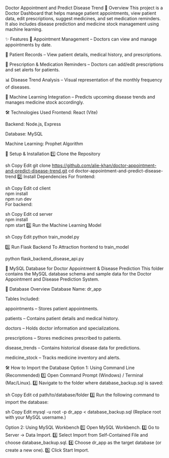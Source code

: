 Doctor Appointment and Predict Disease Trend
📌 Overview
This project is a Doctor Dashboard that helps manage patient appointments, view patient data, edit prescriptions, suggest medicines, and set medication reminders. It also includes disease prediction and medicine stock management using machine learning.

✨ Features
📅 Appointment Management – Doctors can view and manage appointments by date.

🏥 Patient Records – View patient details, medical history, and prescriptions.

💊 Prescription & Medication Reminders – Doctors can add/edit prescriptions and set alerts for patients.

📊 Disease Trend Analysis – Visual representation of the monthly frequency of diseases.

🤖 Machine Learning Integration – Predicts upcoming disease trends and manages medicine stock accordingly.

🛠️ Technologies Used
Frontend: React (Vite)

Backend: Node.js, Express

Database: MySQL

Machine Learning: Prophet Algorithm

🚀 Setup & Installation
1️⃣ Clone the Repository

sh
Copy
Edit
git clone https://github.com/alie-khan/doctor-appointment-and-predict-disease-trend.git
cd doctor-appointment-and-predict-disease-trend
2️⃣ Install Dependencies
For frontend:

sh
Copy
Edit
cd client  
npm install  
npm run dev  
For backend:

sh
Copy
Edit
cd server  
npm install  
npm start 
3️⃣ Run the Machine Learning Model

sh
Copy
Edit
python train_model.py  

3️⃣ Run Flask Backend To Attraction frontend to train_model

python flask_backend_disease_api.py

📂 MySQL Database for Doctor Appointment & Disease Prediction
This folder contains the MySQL database schema and sample data for the Doctor Appointment and Disease Prediction System.

📌 Database Overview
Database Name: dr_app

Tables Included:

appointments – Stores patient appointments.

patients – Contains patient details and medical history.

doctors – Holds doctor information and specializations.

prescriptions – Stores medicines prescribed to patients.

disease_trends – Contains historical disease data for predictions.

medicine_stock – Tracks medicine inventory and alerts.

🛠️ How to Import the Database
Option 1: Using Command Line (Recommended)
1️⃣ Open Command Prompt (Windows) / Terminal (Mac/Linux).
2️⃣ Navigate to the folder where database_backup.sql is saved:

sh
Copy
Edit
cd path/to/database/folder
3️⃣ Run the following command to import the database:

sh
Copy
Edit
mysql -u root -p dr_app < database_backup.sql
(Replace root with your MySQL username.)

Option 2: Using MySQL Workbench
1️⃣ Open MySQL Workbench.
2️⃣ Go to Server → Data Import.
3️⃣ Select Import from Self-Contained File and choose database_backup.sql.
4️⃣ Choose dr_app as the target database (or create a new one).
5️⃣ Click Start Import.
